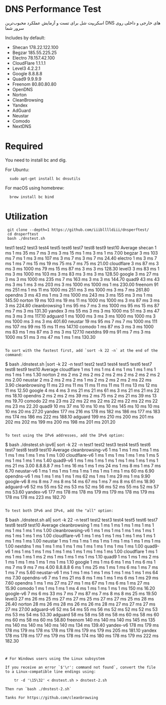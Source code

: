 # DNS Performance Test

اسکریپت شل برای تست و آزمایش عملکرد محبوب‌ترین DNS های خارجی و داخلی روی سرور شما

Includes by default:
 * Shecan 178.22.122.100
 * Begzar 185.55.225.25
 * Electro 78.157.42.100
 * CloudFlare 1.1.1.1
 * Level3 4.2.2.1
 * Google 8.8.8.8
 * Quad9 9.9.9.9
 * Freenom 80.80.80.80
 * OpenDNS
 * Norton
 * CleanBrowsing
 * Yandex
 * AdGuard
 * Neustar
 * Comodo
 * NextDNS

# Required 

You need to install bc and dig. 

For Ubuntu:

```
  sudo apt-get install bc dnsutils
```

For macOS using homebrew:

```
  brew install bc bind
```

# Utilization

``` 
 git clone --depth=1 https://github.com/iiiblllldiii/dnsperftest/
 cd dnsperftest
 bash ./dnstest.sh
```
test1   test2   test3   test4   test5   test6   test7   test8   test9   test10  Average 
shecan               1 ms    1 ms    35 ms   7 ms    3 ms    3 ms    15 ms   1 ms    3 ms    1 ms      7.00
begzar               3 ms    103 ms  7 ms    1 ms    3 ms    107 ms  3 ms    7 ms    3 ms    7 ms      24.40
electro              1 ms    3 ms    7 ms    1 ms    7 ms    15 ms   19 ms   75 ms   7 ms    75 ms     21.00
cloudflare           3 ms    87 ms   3 ms    3 ms    1000 ms 79 ms   15 ms   87 ms   3 ms    3 ms      128.30
level3               3 ms    83 ms   1 ms    3 ms    1000 ms 103 ms  3 ms    83 ms   3 ms    3 ms      128.50
google               3 ms    27 ms   3 ms    3 ms    1000 ms 235 ms  7 ms    163 ms  3 ms    3 ms      144.70
quad9                43 ms   43 ms   3 ms    1 ms    3 ms    203 ms  3 ms    1000 ms 1000 ms 1 ms      230.00
freenom              91 ms   251 ms  1 ms    11 ms   1000 ms 251 ms  3 ms    1000 ms 3 ms    7 ms      261.80
opendns              3 ms    43 ms   1 ms    3 ms    1000 ms 243 ms  3 ms    155 ms  3 ms    1 ms      145.50
norton               19 ms   103 ms  19 ms   11 ms   1000 ms 1000 ms 3 ms    87 ms   3 ms    3 ms      224.80
cleanbrowsing        1 ms    95 ms   7 ms    3 ms    1000 ms 95 ms   15 ms   87 ms   7 ms    3 ms      131.30
yandex               3 ms    55 ms   3 ms    3 ms    1000 ms 51 ms   3 ms    47 ms   3 ms    3 ms      117.10
adguard              1 ms    1000 ms 3 ms    3 ms    1000 ms 1000 ms 3 ms    1000 ms 3 ms    3 ms      401.60
neustar              19 ms   95 ms   7 ms    7 ms    1000 ms 111 ms  107 ms  99 ms   15 ms   11 ms     147.10
comodo               1 ms    87 ms   3 ms    3 ms    1000 ms 83 ms   1 ms    87 ms   3 ms    3 ms      127.10
nextdns              99 ms   91 ms   7 ms    3 ms    1000 ms 51 ms   3 ms    47 ms   1 ms    1 ms      130.30
```

To sort with the fastest first, add `sort -k 22 -n` at the end of the command:

```
  $ bash ./dnstest.sh |sort -k 22 -n
               test1   test2   test3   test4   test5   test6   test7   test8   test9   test10  Average 
cloudflare     1 ms    1 ms    1 ms    4 ms    1 ms    1 ms    1 ms    1 ms    1 ms    1 ms      1.30
norton         2 ms    2 ms    2 ms    2 ms    2 ms    2 ms    2 ms    2 ms    2 ms    2 ms      2.00
neustar        2 ms    2 ms    2 ms    2 ms    1 ms    2 ms    2 ms    2 ms    2 ms    22 ms     3.90
cleanbrowsing  11 ms   23 ms   11 ms   11 ms   11 ms   11 ms   11 ms   13 ms   12 ms   11 ms     12.50
google         4 ms    4 ms    3 ms    21 ms   21 ms   61 ms   3 ms    21 ms   21 ms   22 ms     18.10
opendns        2 ms    2 ms    2 ms    39 ms   2 ms    75 ms   2 ms    21 ms   39 ms   13 ms     19.70
comodo         22 ms   23 ms   22 ms   22 ms   22 ms   22 ms   22 ms   22 ms   22 ms   23 ms     22.20
quad9          10 ms   37 ms   10 ms   10 ms   10 ms   145 ms  10 ms   10 ms   10 ms   20 ms     27.20
yandex         177 ms  216 ms  178 ms  182 ms  186 ms  177 ms  183 ms  174 ms  186 ms  222 ms    188.10
adguard        199 ms  210 ms  200 ms  201 ms  202 ms  202 ms  199 ms  200 ms  198 ms  201 ms    201.20
```

To test using the IPv6 addresses, add the IPv6 option:

```
  $ bash ./dnstest.sh ipv6| sort -k 22 -n
                     test1   test2   test3   test4   test5   test6   test7   test8   test9   test10  Average 
cleanbrowsing-v6     1 ms    1 ms    1 ms    1 ms    1 ms    1 ms    1 ms    1 ms    1 ms    1 ms      1.00
cloudflare-v6        1 ms    1 ms    1 ms    1 ms    1 ms    1 ms    5 ms    1 ms    1 ms    1 ms      1.40
quad9-v6             1 ms    1 ms    1 ms    1 ms    1 ms    1 ms    1 ms    1 ms    1 ms    21 ms     3.00
8.8.8.8              7 ms    1 ms    16 ms   1 ms    1 ms    24 ms   1 ms    8 ms    1 ms    7 ms      6.70
neustar-v6           1 ms    1 ms    1 ms    1 ms    1 ms    1 ms    1 ms    1 ms    1 ms    60 ms     6.90
opendns-v6           1 ms    1 ms    1 ms    1 ms    1 ms    62 ms   1 ms    1 ms    29 ms   1 ms      9.90
google-v6            8 ms    8 ms    7 ms    8 ms    14 ms   67 ms   1 ms    7 ms    8 ms    61 ms     18.90
adguard-v6           52 ms   55 ms   52 ms   53 ms   52 ms   56 ms   52 ms   55 ms   52 ms   57 ms     53.60
yandex-v6            177 ms  178 ms  178 ms  179 ms  179 ms  178 ms  179 ms  178 ms  178 ms  223 ms    182.70
```

To test both IPv6 and IPv4, add the "all" option:
```
  $ bash ./dnstest.sh all| sort -k 22 -n
                     test1   test2   test3   test4   test5   test6   test7   test8   test9   test10  Average 
cleanbrowsing        1 ms    1 ms    1 ms    1 ms    1 ms    1 ms    1 ms    1 ms    1 ms    1 ms      1.00
cleanbrowsing-v6     1 ms    1 ms    1 ms    1 ms    1 ms    1 ms    1 ms    1 ms    1 ms    1 ms      1.00
cloudflare-v6        1 ms    1 ms    1 ms    1 ms    1 ms    1 ms    1 ms    1 ms    1 ms    1 ms      1.00
neustar              1 ms    1 ms    1 ms    1 ms    1 ms    1 ms    1 ms    1 ms    1 ms    1 ms      1.00
nextdns              1 ms    1 ms    1 ms    1 ms    1 ms    1 ms    1 ms    1 ms    1 ms    1 ms      1.00
quad9-v6             1 ms    1 ms    1 ms    1 ms    1 ms    1 ms    1 ms    1 ms    1 ms    1 ms      1.00
cloudflare           1 ms    1 ms    1 ms    1 ms    1 ms    2 ms    1 ms    1 ms    1 ms    1 ms      1.10
quad9                1 ms    1 ms    1 ms    2 ms    1 ms    1 ms    1 ms    1 ms    1 ms    1 ms      1.10
google               1 ms    1 ms    6 ms    1 ms    1 ms    6 ms    1 ms    7 ms    9 ms    7 ms      4.00
8.8.8.8              6 ms    1 ms    25 ms   1 ms    1 ms    6 ms    1 ms    7 ms    1 ms    7 ms      5.60
neustar-v6           1 ms    1 ms    1 ms    1 ms    1 ms    1 ms    1 ms    1 ms    1 ms    64 ms     7.30
opendns-v6           7 ms    1 ms    21 ms   8 ms    1 ms    1 ms    1 ms    6 ms    1 ms    29 ms     7.60
opendns              1 ms    1 ms    27 ms   27 ms   1 ms    67 ms   1 ms    6 ms    1 ms    27 ms     15.90
comodo               1 ms    1 ms    1 ms    1 ms    4 ms    1 ms    1 ms    1 ms    1 ms    150 ms    16.20
google-v6            7 ms    6 ms    33 ms   7 ms    7 ms    87 ms   7 ms    8 ms    8 ms    25 ms     19.50
level3               27 ms   26 ms   25 ms   27 ms   27 ms   25 ms   27 ms   27 ms   25 ms   28 ms     26.40
norton               28 ms   26 ms   28 ms   26 ms   26 ms   28 ms   27 ms   27 ms   27 ms   27 ms     27.00
adguard-v6           52 ms   54 ms   55 ms   56 ms   52 ms   52 ms   52 ms   53 ms   53 ms   54 ms     53.30
adguard              58 ms   58 ms   58 ms   58 ms   60 ms   58 ms   60 ms   60 ms   58 ms   60 ms     58.80
freenom              140 ms  140 ms  140 ms  145 ms  135 ms  140 ms  140 ms  140 ms  140 ms  134 ms    139.40
yandex-v6            178 ms  179 ms  178 ms  179 ms  178 ms  178 ms  178 ms  179 ms  179 ms  205 ms    181.10
yandex               178 ms  178 ms  177 ms  179 ms  178 ms  174 ms  180 ms  178 ms  179 ms  222 ms    182.30

```


# For Windows users using the Linux subsystem

If you receive an error `$'\r': command not found`, convert the file to a Linux-compatible line endings using:

    tr -d '\15\32' < dnstest.sh > dnstest-2.sh
    
Then run `bash ./dnstest-2.sh`

Tanks For https://github.com/cleanbrowsing
